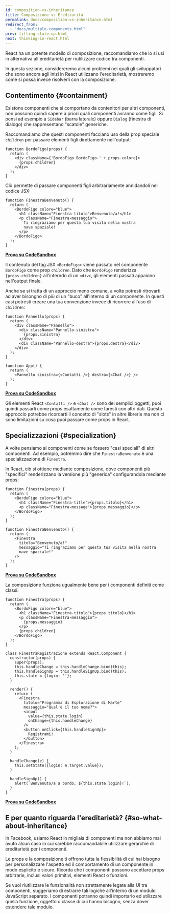 ```yaml
---
id: composition-vs-inheritance
title: Composizione vs Ereditarità
permalink: docs/composition-vs-inheritance.html
redirect_from:
  - "docs/multiple-components.html"
prev: lifting-state-up.html
next: thinking-in-react.html
---
```


React ha un potente modello di composizione, raccomandiamo che lo si usi in alternativa all'ereditarietà per riutilizzare codice tra componenti.

In questa sezione, considereremo alcuni problemi nei quali gli sviluppatori che sono ancora agli inizi in React utilizzano l'ereditarietà, mostreremo come si possa invece risolverli con la composizione.

## Contentimento {#containment}

Esistono componenti che si comportano da contenitori per altri componenti, non possono quindi sapere a priori quali componenti avranno come figli. Si pensi ad esempio a `Sidebar` (barra laterale) oppure `Dialog` (finestra di dialogo) che rappresentano "scatole" generiche.

Raccomandiamo che questi componenti facciano uso della prop speciale `children` per passare elementi figli direttamente nell'output:

```js{4}
function BordoFigo(props) {
  return (
    <div className={'BordoFigo BordoFigo-' + props.colore}>
      {props.children}
    </div>
  );
}
```

Ciò permette di passare componenti figli arbitrariamente annidandoli nel codice JSX:

```js{4-8}
function FinestraBenvenuto() {
  return (
    <BordoFigo colore="blue">
      <h1 className="Finestra-titolo">Benvenuto/a!</h1>
      <p className="Finestra-messaggio">
        Ti ringraziamo per questa tua visita nella nostra
        nave spaziale!
      </p>
    </BordoFigo>
  );
}
```

**[Prova su CodeSandbox](codesandbox://composition-vs-inheritance/1.js,composition-vs-inheritance/1.css)**

Il contenuto del tag JSX `<BordoFigo>` viene passato nel componente `BordoFigo` come prop `children`. Dato che `BordoFigo` renderizza `{props.children}` all'interndo di un `<div>`, gli elementi passati appaiono nell'output finale.

Anche se si tratta di un approccio meno comune, a volte potresti ritrovarti ad aver bisongno di più di un "buco" all'interno di un componente. In questi casi potresti creare una tua convenzione invece di ricorrere all'uso di `children`:

```js{5,7,14}
function Pannello(props) {
  return (
    <div className="Pannello">
      <div className="Pannello-sinistra">
        {props.sinistra}
      </div>
      <div className="Pannello-destra">{props.destra}</div>
    </div>
  );
}

function App() {
  return (
    <Pannello sinistra={<Contatti />} destra={<Chat />} />
  );
}
```

**[Prova su CodeSandbox](codesandbox://composition-vs-inheritance/2.js,composition-vs-inheritance/2.css)**


Gli elementi React `<Contatti />` e `<Chat />` sono dei semplici oggetti, puoi quindi passarli come props esattamente come faresti con altri dati. Questo approccio potrebbe ricordarti il concetto di "slots" in altre librerie ma non ci sono limitazioni su cosa puoi passare come props in React.

## Specializzazioni {#specialization}

A volte pensiamo ai componenti come se fossero "casi speciali" di altri componenti. Ad esempio, potremmo dire che `FinestraBenvenuto` è una specializzazione di `Finestra`.

In React, ciò si ottiene mediante composizione, dove componenti più "specifici" renderizzano la versione più "generica" configurandola mediante props:

```js{4,5,13,14}
function Finestra(props) {
  return (
    <BordoFigo colore="blue">
      <h1 className="Finestra-title">{props.titolo}</h1>
      <p className="Finestra-message">{props.messaggio}</p>
    </BordoFigo>
  );
}

function FinestraBenvenuto() {
  return (
    <Finestra
      titolo="Benvenuto/a!"
      messaggio="Ti ringraziamo per questa tua visita nella nostra
      nave spaziale!"
    />
  );
}
```

**[Prova su CodeSandbox](codesandbox://composition-vs-inheritance/3.js,composition-vs-inheritance/3.css)**


La composizione funziona ugualmente bene per i componenti definiti come classi:

```js{8,26-32}
function Finestra(props) {
  return (
    <BordoFigo colore="blue">
      <h1 className="Finestra-titolo">{props.titolo}</h1>
      <p className="Finestra-messaggio">
        {props.messaggio}
      </p>
      {props.children}
    </BordoFigo>
  );
}

class FinestraRegistrazione extends React.Component {
  constructor(props) {
    super(props);
    this.handleChange = this.handleChange.bind(this);
    this.handleSignUp = this.handleSignUp.bind(this);
    this.state = {login: ''};
  }

  render() {
    return (
      <Finestra
        titolo="Programma di Esplorazione di Marte"
        messaggio="Qual'è il tuo nome?">
        <input
          value={this.state.login}
          onChange={this.handleChange}
        />
        <button onClick={this.handleSignUp}>
          Registrami!
        </button>
      </Finestra>
    );
  }

  handleChange(e) {
    this.setState({login: e.target.value});
  }

  handleSignUp() {
    alert(`Benvenuto/a a bordo, ${this.state.login}!`);
  }
}
```

**[Prova su CodeSandbox](codesandbox://composition-vs-inheritance/4.js,composition-vs-inheritance/4.css)**


## E per quanto riguarda l'ereditarietà? {#so-what-about-inheritance}

In Facebook, usiamo React in migliaia di componenti ma non abbiamo mai avuto alcun caso in cui sarebbe raccomandabile utilizzare gerarchie di ereditarietà per i componenti.

Le props e la composizione ti offrono tutta la flessibilità di cui hai bisogno per personalizzare l'aspetto ed il comportamento di un componente in modo esplicito e sicuro. Ricorda che i componenti possono accettare props arbitrarie, inclusi valori primitivi, elementi React o funzioni.

Se vuoi riutilizzare le funzionalità non strettamente legate alla UI tra componenti, suggeriamo di estrarre tali logiche all'interno di un modulo JavaScript separato. I componenti potranno quindi importarlo ed utilizzare quella funzione, oggetto o classe di cui hanno bisogno, senza dover estendere tale modulo.